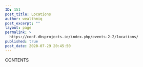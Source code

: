 ```yaml
---
ID: 151
post_title: Locations
author: wealthmiq
post_excerpt: ""
layout: page
permalink: >
  https://conf.dbsprojects.ie/index.php/events-2-2/locations/
published: true
post_date: 2020-07-29 20:45:50
---
```

CONTENTS